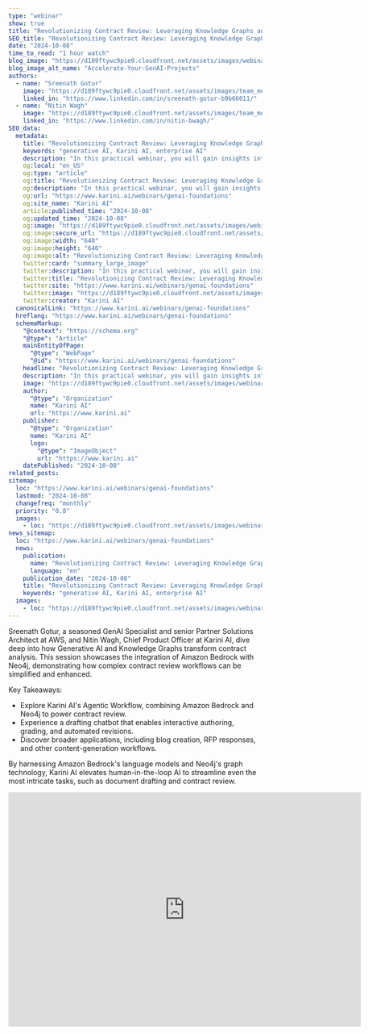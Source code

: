 ```yaml
---
type: "webinar"
show: true
title: "Revolutionizing Contract Review: Leveraging Knowledge Graphs and Generative AI with Amazon Bedrock, Neo4j and Karini AI"
SEO_title: "Revolutionizing Contract Review: Leveraging Knowledge Graphs and Generative AI with Amazon Bedrock, Neo4j and Karini AI"
date: "2024-10-08"
time_to_read: "1 hour watch"
blog_image: "https://d189ftywc9pie0.cloudfront.net/assets/images/webinars/contract-review.png"
blog_image_alt_name: "Accelerate-Your-GenAI-Projects"
authors:
  - name: "Sreenath Gotur"
    image: "https://d189ftywc9pie0.cloudfront.net/assets/images/team_members/sreenath_gotur.jfif"
    linked_in: "https://www.linkedin.com/in/sreenath-gotur-b9b66011/"
  - name: "Nitin Wagh"
    image: "https://d189ftywc9pie0.cloudfront.net/assets/images/team_members/nitin-wagh.jpg"
    linked_in: "https://www.linkedin.com/in/nitin-bwagh/"
SEO_data:
  metadata:
    title: "Revolutionizing Contract Review: Leveraging Knowledge Graphs and Generative AI with Amazon Bedrock, Neo4j and Karini AI"
    keywords: "generative AI, Karini AI, enterprise AI"
    description: "In this practical webinar, you will gain insights into the building blocks of Compound Generative AI Foundational components."
    og:local: "en_US"
    og:type: "article"
    og:title: "Revolutionizing Contract Review: Leveraging Knowledge Graphs and Generative AI with Amazon Bedrock, Neo4j and Karini AI"
    og:description: "In this practical webinar, you will gain insights into the building blocks of Compound Generative AI Foundational components."
    og:url: "https://www.karini.ai/webinars/genai-foundations"
    og:site_name: "Karini AI"
    article:published_time: "2024-10-08"
    og:updated_time: "2024-10-08"
    og:image: "https://d189ftywc9pie0.cloudfront.net/assets/images/webinars/contract-review.png"
    og:image:secure_url: "https://d189ftywc9pie0.cloudfront.net/assets/images/webinars/contract-review.png"
    og:image:width: "640"
    og:image:height: "640"
    og:image:alt: "Revolutionizing Contract Review: Leveraging Knowledge Graphs and Generative AI with Amazon Bedrock, Neo4j and Karini AI"
    twitter:card: "summary_large_image"
    twitter:description: "In this practical webinar, you will gain insights into the building blocks of Compound Generative AI Foundational components."
    twitter:title: "Revolutionizing Contract Review: Leveraging Knowledge Graphs and Generative AI with Amazon Bedrock, Neo4j and Karini AI"
    twitter:site: "https://www.karini.ai/webinars/genai-foundations"
    twitter:image: "https://d189ftywc9pie0.cloudfront.net/assets/images/webinars/contract-review.png"
    twitter:creator: "Karini AI"
  canonicalLink: "https://www.karini.ai/webinars/genai-foundations"
  hreflang: "https://www.karini.ai/webinars/genai-foundations"
  schemaMarkup:
    "@context": "https://schema.org"
    "@type": "Article"
    mainEntityOfPage:
      "@type": "WebPage"
      "@id": "https://www.karini.ai/webinars/genai-foundations"
    headline: "Revolutionizing Contract Review: Leveraging Knowledge Graphs and Generative AI with Amazon Bedrock, Neo4j and Karini AI"
    description: "In this practical webinar, you will gain insights into the building blocks of Compound Generative AI Foundational components."
    image: "https://d189ftywc9pie0.cloudfront.net/assets/images/webinars/contract-review.png"
    author:
      "@type": "Organization"
      name: "Karini AI"
      url: "https://www.karini.ai"
    publisher:
      "@type": "Organization"
      name: "Karini AI"
      logo:
        "@type": "ImageObject"
        url: "https://www.karini.ai"
    datePublished: "2024-10-08"
related_posts:
sitemap:
  loc: "https://www.karini.ai/webinars/genai-foundations"
  lastmod: "2024-10-08"
  changefreq: "monthly"
  priority: "0.8"
  images:
    - loc: "https://d189ftywc9pie0.cloudfront.net/assets/images/webinars/contract-review.png"
news_sitemap:
  loc: "https://www.karini.ai/webinars/genai-foundations"
  news:
    publication:
      name: "Revolutionizing Contract Review: Leveraging Knowledge Graphs and Generative AI with Amazon Bedrock, Neo4j and Karini AI"
      language: "en"
    publication_date: "2024-10-08"
    title: "Revolutionizing Contract Review: Leveraging Knowledge Graphs and Generative AI with Amazon Bedrock, Neo4j and Karini AI"
    keywords: "generative AI, Karini AI, enterprise AI"
  images:
    - loc: "https://d189ftywc9pie0.cloudfront.net/assets/images/webinars/contract-review.png"
---
```


Sreenath Gotur, a seasoned GenAI Specialist and senior Partner Solutions Architect at AWS, and Nitin Wagh, Chief Product Officer at Karini AI, dive deep into how Generative AI and Knowledge Graphs transform contract analysis. This session showcases the integration of Amazon Bedrock with Neo4j, demonstrating how complex contract review workflows can be simplified and enhanced.

Key Takeaways:

- Explore Karini AI's Agentic Workflow, combining Amazon Bedrock and Neo4j to power contract review.
- Experience a drafting chatbot that enables interactive authoring, grading, and automated revisions.
- Discover broader applications, including blog creation, RFP responses, and other content-generation workflows.

By harnessing Amazon Bedrock's language models and Neo4j's graph technology, Karini AI elevates human-in-the-loop AI to streamline even the most intricate tasks, such as document drafting and contract review.

<iframe width="700" height="465" src="https://www.youtube.com/embed/F25xvkAyaqU?si=oHR9hbWjuySOFqlk&amp;controls=0" title="YouTube video player" frameborder="0" allow="accelerometer; autoplay; clipboard-write; encrypted-media; gyroscope; picture-in-picture; web-share" referrerpolicy="strict-origin-when-cross-origin" allowfullscreen></iframe>
